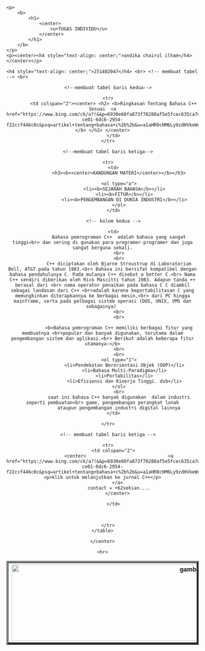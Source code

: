 <!DOCTYPE html>
<html lang="en">
<head>
    <meta charset="UTF-8">
    <meta name="viewport" content="width=device-width, initial-scale=1.0">
    <link rel="stylesheet" href="style.css" />
    <title>tugas Andika</title>
</head> 
<body>
    
    <p>
        <b>
            <h1>
                <center>
                    <u>TUGAS INDIVIDU</u>
                </center>
            </h1>
        </b>
    </p> 
    <p><center><h4 style="text-align: center;">andika chairul ilham</h4></center></p>
    
    <h4 style="text-align: center;">251402047</h4> <br> <!-- membuat tabel --> <br>

   <center> <table border="5">
        <tr>
            <th colspan="2"> <img src="https://th.bing.com/th/id/OIP.9C7nKmoixciV0z1jbDU47AHaD4?w=328&h=180&c=7&r=0&o=7&dpr=1.3&pid=1.7&rm=3" alt="gambar bahasa c" width="1000" height="200">
            </th>
        </tr>

        <!--membuat tabel baris kedua-->

        <tr>
            <td colspan="2"><center> <h2> <b>Ringkasan Tentang Bahasa C++ Sesuai  <a href="https://www.bing.com/ck/a?!&&p=6930e60fa873f78288af5e5fcec635ca7d3c9ece5e724dca359d2487302ee9e4JmltdHM9MTc1NjY4NDgwMA&ptn=3&ver=2&hsh=4&fclid=37cce479-ce01-6dc6-2954-f22ccf446c0c&psq=artikel+tentang+bahasa+c%2b%2b&u=a1aHR0cHM6Ly9zdHVkeWxpYi5uZXQvZG9jLzI2MTcyMjIwL2FydGlrZWwtaWxtaWFoLWJhaGFzYS1wZW1yb2dyYW1hbi1j">Jurnal</a></b> </h2> </center>
            </td>
        </tr>

        <!--membuat tabel baris ketiga-->

        <tr>
            <td>
                <h3><b><center>KANDUNGAN MATERI</center></b></h3>

                <ol type="a">
                    <li><b>SEJARAH BAHASA</b></li>
                    <li><b>FITUR</b></li>
                    <li><b>PENGEMBANGAN DI DUNIA INDUSTRI</b></li>
                </ol>
            </td>

            <!-- kolom kedua -->

            <td>
                Bahasa pemrograman C++  adalah bahasa yang sangat tinggi<br> dan sering di gunakan para programer-programer dan juga sangat berguna sekali.
                <br>
                <br>
                C++ diciptakan oleh Bjarne Stroustrup di Laboratorium Bell, AT&T pada tahun 1983.<br> Bahasa ini bersifat kompatibel dengan bahasa pendahulunya C. Pada mulanya C++ disebut a better C.<br> Nama C++ sendiri diberikan oleh Rick Mascitti tahun 1983. Adapun tanda ++ berasal dari <br> nama operator penaikan pada bahasa C C diambil sebagai landasan dari C++ <br>adalah karena keportabilitasan C yang memungkinkan diterapkannya ke berbagai mesin,<br> dari PC hingga mainframe, serta pada pelbagai sistem operasi (DOS, UNIX, VMS dan sebagainya) 
                <br>
                <br>
                
                <b>Bahasa pemrograman C++ memiliki berbagai fitur yang membuatnya <br>populer dan banyak digunakan, terutama dalam pengembangan sistem dan aplikasi.<br> Berikut adalah beberapa fitur utamanya:</b>
                <br>
                <br>
                <ol type="1">
                    <li>Pendekatan Berorientasi Objek (OOP)</li>
                    <li>Bahasa Multi-Paradigma</li>
                    <li>Portabilitas</li>
                    <li>Efisiensi dan Kinerja Tinggi. dsb</li>
                </ol>
                <br>
                saat ini bahasa C++ banyak digunakan  dalam industri seperti pembuatan<br> game, pengembangan perangkat lunak
                ataupun pengembangan industri digital lainnya
            </td>
        
        </tr>

        <!-- membuat tabel baris ketiga -->

        <tr>
            <td colspan="2">
                <center>                              <a href="https://www.bing.com/ck/a?!&&p=6930e60fa873f78288af5e5fcec635ca7d3c9ece5e724dca359d2487302ee9e4JmltdHM9MTc1NjY4NDgwMA&ptn=3&ver=2&hsh=4&fclid=37cce479-ce01-6dc6-2954-f22ccf446c0c&psq=artikel+tentang+bahasa+c%2b%2b&u=a1aHR0cHM6Ly9zdHVkeWxpYi5uZXQvZG9jLzI2MTcyMjIwL2FydGlrZWwtaWxtaWFoLWJhaGFzYS1wZW1yb2dyYW1hbi1j"><p>klik untuk melanjutkan ke jurnal C++</p>
                </a> 
                contact = +62sekian....
                </center> 
            
            </td>



        </tr>
    </table>
    
    </center>

    <hr>

</body> 
</html>
